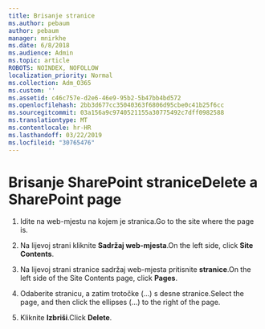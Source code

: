 ```yaml
---
title: Brisanje stranice
ms.author: pebaum
author: pebaum
manager: mnirkhe
ms.date: 6/8/2018
ms.audience: Admin
ms.topic: article
ROBOTS: NOINDEX, NOFOLLOW
localization_priority: Normal
ms.collection: Adm_O365
ms.custom: ''
ms.assetid: c46c757e-d2e6-46e9-95b2-5b47bb4bd572
ms.openlocfilehash: 2bb3d677cc35040363f6806d95cbe0c41b25f6cc
ms.sourcegitcommit: 03a156a9c9740521155a30775492c7dff0982588
ms.translationtype: MT
ms.contentlocale: hr-HR
ms.lasthandoff: 03/22/2019
ms.locfileid: "30765476"
---
```

# <a name="delete-a-sharepoint-page"></a><span data-ttu-id="3693b-102">Brisanje SharePoint stranice</span><span class="sxs-lookup"><span data-stu-id="3693b-102">Delete a SharePoint page</span></span>

1. <span data-ttu-id="3693b-103">Idite na web-mjestu na kojem je stranica.</span><span class="sxs-lookup"><span data-stu-id="3693b-103">Go to the site where the page is.</span></span>
    
2. <span data-ttu-id="3693b-104">Na lijevoj strani kliknite **Sadržaj web-mjesta**.</span><span class="sxs-lookup"><span data-stu-id="3693b-104">On the left side, click **Site Contents**.</span></span>
    
3. <span data-ttu-id="3693b-105">Na lijevoj strani stranice sadržaj web-mjesta pritisnite **stranice**.</span><span class="sxs-lookup"><span data-stu-id="3693b-105">On the left side of the Site Contents page, click **Pages**.</span></span>
    
4. <span data-ttu-id="3693b-106">Odaberite stranicu, a zatim trotočke (...) s desne stranice.</span><span class="sxs-lookup"><span data-stu-id="3693b-106">Select the page, and then click the ellipses (...) to the right of the page.</span></span>
    
5. <span data-ttu-id="3693b-107">Kliknite **Izbriši**.</span><span class="sxs-lookup"><span data-stu-id="3693b-107">Click **Delete**.</span></span>
    

